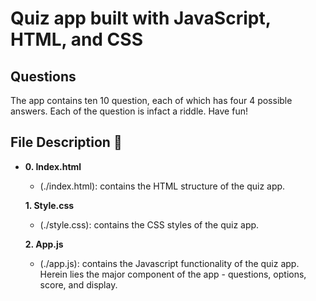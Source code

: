 # Quiz app built with JavaScript, HTML, and CSS

## Questions
The app contains ten 10 question, each of which has four 4 possible answers. Each of the question is infact a riddle. Have fun!

## File Description :page_with_curl:

* **0. Index.html**
  * (./index.html): contains the HTML structure of the quiz app.

  **1. Style.css**
  * (./style.css): contains the CSS styles of the quiz app.

  **2. App.js**
  * (./app.js): contains the Javascript functionality of the quiz app. Herein lies the major component of the app - questions, options, score, and display. 
